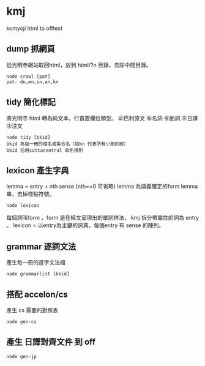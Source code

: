 # kmj
komyoji html to offtext


## dump 抓網頁
從光明寺網站取回html，放到 html/?n 目錄，去除中間目錄。

    node crawl [pat]
    pat: dn,mn,sn,an,kn


## tidy 簡化標記

將光明寺 html 轉為純文本。行首置欄位類型。
㊣巴利原文 ㊔名詞 ㊒動詞 ㉆日譯 ㊟注文

    node tidy [bkid]
    bkid 為每一冊的檔名或集合名（如kn 代表所有小部的經）
    bkid 沿用suttacentral 命名規則

## lexicon 產生字典
lemma = entry + nth sense (nth==0 可省略) lemma 為語義確定的form
lemma串，去掉標點符號。

    node lexicon 

每個詞叫form ，form 是在經文呈現出的單詞拼法，
kmj 拆分帶屬性的詞為 entry 。
lexicon = 以entry為主鍵的詞典，每個entry 有 sense 的陣列。


## grammar 逐詞文法
產生每一冊的逐字文法檔
    
    node grammarlist [bkid]

## 搭配 accelon/cs 
產生 cs 需要的對照表

    node gen-cs

## 產生 日譯對齊文件 到 off

    node gen-jp